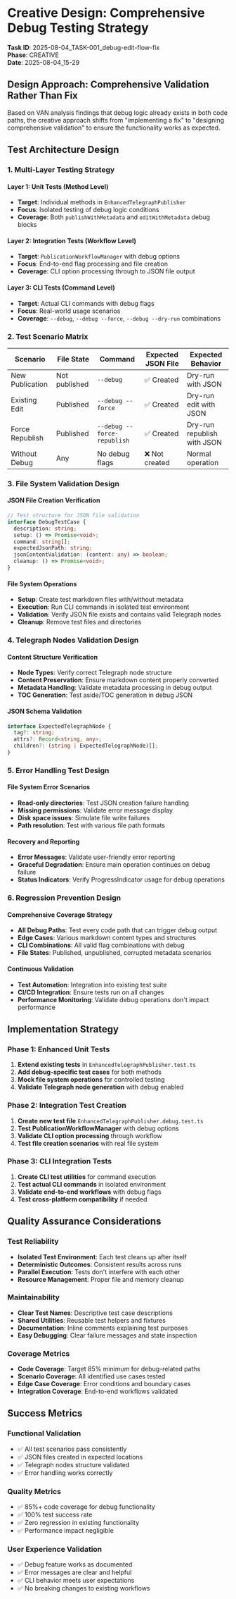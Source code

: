 # Creative Design: Comprehensive Debug Testing Strategy

**Task ID**: 2025-08-04_TASK-001_debug-edit-flow-fix  
**Phase**: CREATIVE  
**Date**: 2025-08-04_15-29

## Design Approach: Comprehensive Validation Rather Than Fix

Based on VAN analysis findings that debug logic already exists in both code paths, the creative approach shifts from "implementing a fix" to "designing comprehensive validation" to ensure the functionality works as expected.

## Test Architecture Design

### 1. Multi-Layer Testing Strategy

#### Layer 1: Unit Tests (Method Level)
- **Target**: Individual methods in `EnhancedTelegraphPublisher`
- **Focus**: Isolated testing of debug logic conditions
- **Coverage**: Both `publishWithMetadata` and `editWithMetadata` debug blocks

#### Layer 2: Integration Tests (Workflow Level)  
- **Target**: `PublicationWorkflowManager` with debug options
- **Focus**: End-to-end flag processing and file creation
- **Coverage**: CLI option processing through to JSON file output

#### Layer 3: CLI Tests (Command Level)
- **Target**: Actual CLI commands with debug flags
- **Focus**: Real-world usage scenarios
- **Coverage**: `--debug`, `--debug --force`, `--debug --dry-run` combinations

### 2. Test Scenario Matrix

| Scenario | File State | Command | Expected JSON File | Expected Behavior |
|----------|------------|---------|-------------------|-------------------|
| New Publication | Not published | `--debug` | ✅ Created | Dry-run with JSON |
| Existing Edit | Published | `--debug --force` | ✅ Created | Dry-run edit with JSON |
| Force Republish | Published | `--debug --force-republish` | ✅ Created | Dry-run republish with JSON |
| Without Debug | Any | No debug flags | ❌ Not created | Normal operation |

### 3. File System Validation Design

#### JSON File Creation Verification
```typescript
// Test structure for JSON file validation
interface DebugTestCase {
  description: string;
  setup: () => Promise<void>;
  command: string[];
  expectedJsonPath: string;
  jsonContentValidation: (content: any) => boolean;
  cleanup: () => Promise<void>;
}
```

#### File System Operations
- **Setup**: Create test markdown files with/without metadata
- **Execution**: Run CLI commands in isolated test environment
- **Validation**: Verify JSON file exists and contains valid Telegraph nodes
- **Cleanup**: Remove test files and directories

### 4. Telegraph Nodes Validation Design

#### Content Structure Verification
- **Node Types**: Verify correct Telegraph node structure
- **Content Preservation**: Ensure markdown content properly converted
- **Metadata Handling**: Validate metadata processing in debug output
- **TOC Generation**: Test aside/TOC generation in debug JSON

#### JSON Schema Validation
```typescript
interface ExpectedTelegraphNode {
  tag?: string;
  attrs?: Record<string, any>;
  children?: (string | ExpectedTelegraphNode)[];
}
```

### 5. Error Handling Test Design

#### File System Error Scenarios
- **Read-only directories**: Test JSON creation failure handling
- **Missing permissions**: Validate error message display
- **Disk space issues**: Simulate file write failures
- **Path resolution**: Test with various file path formats

#### Recovery and Reporting
- **Error Messages**: Validate user-friendly error reporting
- **Graceful Degradation**: Ensure main operation continues on debug failure
- **Status Indicators**: Verify ProgressIndicator usage for debug operations

### 6. Regression Prevention Design

#### Comprehensive Coverage Strategy
- **All Debug Paths**: Test every code path that can trigger debug output
- **Edge Cases**: Various markdown content types and structures
- **CLI Combinations**: All valid flag combinations with debug
- **File States**: Published, unpublished, corrupted metadata scenarios

#### Continuous Validation
- **Test Automation**: Integration into existing test suite
- **CI/CD Integration**: Ensure tests run on all changes
- **Performance Monitoring**: Validate debug operations don't impact performance

## Implementation Strategy

### Phase 1: Enhanced Unit Tests
1. **Extend existing tests** in `EnhancedTelegraphPublisher.test.ts`
2. **Add debug-specific test cases** for both methods
3. **Mock file system operations** for controlled testing
4. **Validate Telegraph node generation** with debug enabled

### Phase 2: Integration Test Creation
1. **Create new test file** `EnhancedTelegraphPublisher.debug.test.ts`
2. **Test PublicationWorkflowManager** with debug options
3. **Validate CLI option processing** through workflow
4. **Test file creation scenarios** with real file system

### Phase 3: CLI Integration Tests
1. **Create CLI test utilities** for command execution
2. **Test actual CLI commands** in isolated environment
3. **Validate end-to-end workflows** with debug flags
4. **Test cross-platform compatibility** if needed

## Quality Assurance Considerations

### Test Reliability
- **Isolated Test Environment**: Each test cleans up after itself
- **Deterministic Outcomes**: Consistent results across runs
- **Parallel Execution**: Tests don't interfere with each other
- **Resource Management**: Proper file and memory cleanup

### Maintainability  
- **Clear Test Names**: Descriptive test case descriptions
- **Shared Utilities**: Reusable test helpers and fixtures
- **Documentation**: Inline comments explaining test purposes
- **Easy Debugging**: Clear failure messages and state inspection

### Coverage Metrics
- **Code Coverage**: Target 85% minimum for debug-related paths
- **Scenario Coverage**: All identified use cases tested
- **Edge Case Coverage**: Error conditions and boundary cases
- **Integration Coverage**: End-to-end workflows validated

## Success Metrics

### Functional Validation
- ✅ All test scenarios pass consistently
- ✅ JSON files created in expected locations
- ✅ Telegraph nodes structure validated
- ✅ Error handling works correctly

### Quality Metrics
- ✅ 85%+ code coverage for debug functionality
- ✅ 100% test success rate
- ✅ Zero regression in existing functionality
- ✅ Performance impact negligible

### User Experience Validation
- ✅ Debug feature works as documented
- ✅ Error messages are clear and helpful
- ✅ CLI behavior meets user expectations
- ✅ No breaking changes to existing workflows